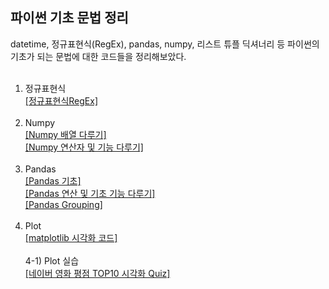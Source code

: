 ## 파이썬 기초 문법 정리

datetime, 정규표현식(RegEx), pandas, numpy, 리스트 튜플 딕셔너리 등 파이썬의 기초가 되는 문법에 대한 코드들을 정리해보았다.
<br>
<br>

1) 정규표현식 <br>
[[정규표현식RegEx]](./정규표현식RegEx.pdf)  <br><br>
2) Numpy <br>
[[Numpy 배열 다루기]](./Numpy.pdf) <br>
[[Numpy 연산자 및 기능 다루기]](./Numpy2.pdf) <br><br>
3) Pandas <br>
[[Pandas 기초]](./Pandas1.pdf) <br>
[[Pandas 연산 및 기초 기능 다루기]](./Pandas2.pdf) <br>
[[Pandas Grouping]](./Pandas3,4_Grouping.pdf) <br><br>
4) Plot <br>
[[matplotlib 시각화 코드]](./matplotlib.pdf) <br> <br> 
4-1) Plot 실습 <br>
[[네이버 영화 평점 TOP10 시각화 Quiz]](./영화평점TOP10시각화.pdf) <br>




